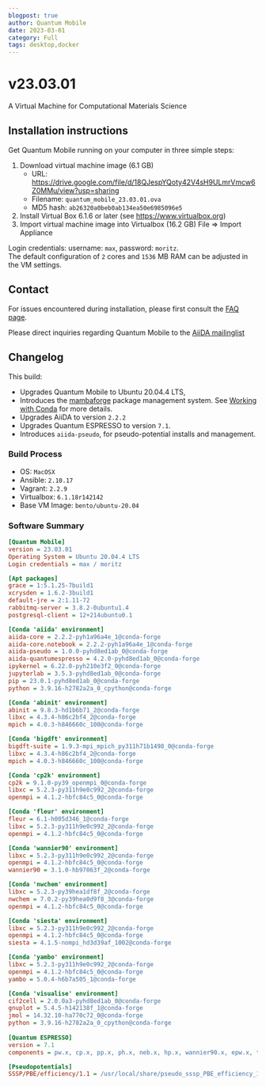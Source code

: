 ```yaml
---
blogpost: true
author: Quantum Mobile
date: 2023-03-01
category: Full
tags: desktop,docker
---
```


# v23.03.01

A Virtual Machine for Computational Materials Science

## Installation instructions

Get Quantum Mobile running on your computer in three simple steps:

 1. Download virtual machine image (6.1 GB)
    - URL: <https://drive.google.com/file/d/18QJespYQoty42V4sH9ULmrVmcw6Z0MMu/view?usp=sharing>
    - Filename: `quantum_mobile_23.03.01.ova`
    - MD5 hash: `ab26320a0beb0ab134ea50e6985096e5`
 2. Install Virtual Box 6.1.6 or later (see <https://www.virtualbox.org>)
 3. Import virtual machine image into Virtualbox (16.2 GB)
    File => Import Appliance

Login credentials: username: `max`, password: `moritz`.  
The default configuration of `2` cores and `1536` MB RAM can be adjusted in the VM settings.

## Contact

For issues encountered during installation, please first consult the [FAQ page](https://github.com/marvel-nccr/quantum-mobile/wiki/Frequently-Asked-Questions#virtualbox-installationstartup-issues).

Please direct inquiries regarding Quantum Mobile to the [AiiDA mailinglist](http://www.aiida.net/mailing-list/)

## Changelog

This build:

- Upgrades Quantum Mobile to Ubuntu 20.04.4 LTS,
- Introduces the [mambaforge](https://github.com/conda-forge/miniforge) package management system.
  See [Working with Conda](use/conda) for more details.
- Upgrades AiiDA to version `2.2.2`
- Upgrades Quantum ESPRESSO to version `7.1`.
- Introduces `aiida-pseudo`, for pseudo-potential installs and management.

### Build Process

- OS: `MacOSX`
- Ansible: `2.10.17`
- Vagrant: `2.2.9`
- Virtualbox: `6.1.18r142142`
- Base VM Image: `bento/ubuntu-20.04`

### Software Summary

```ini
[Quantum Mobile]
version = 23.03.01
Operating System = Ubuntu 20.04.4 LTS
Login credentials = max / moritz

[Apt packages]
grace = 1:5.1.25-7build1
xcrysden = 1.6.2-3build1
default-jre = 2:1.11-72
rabbitmq-server = 3.8.2-0ubuntu1.4
postgresql-client = 12+214ubuntu0.1

[Conda 'aiida' environment]
aiida-core = 2.2.2-pyh1a96a4e_1@conda-forge
aiida-core.notebook = 2.2.2-pyh1a96a4e_1@conda-forge
aiida-pseudo = 1.0.0-pyhd8ed1ab_0@conda-forge
aiida-quantumespresso = 4.2.0-pyhd8ed1ab_0@conda-forge
ipykernel = 6.22.0-pyh210e3f2_0@conda-forge
jupyterlab = 3.5.3-pyhd8ed1ab_0@conda-forge
pip = 23.0.1-pyhd8ed1ab_0@conda-forge
python = 3.9.16-h2782a2a_0_cpython@conda-forge

[Conda 'abinit' environment]
abinit = 9.8.3-hd1b6b71_2@conda-forge
libxc = 4.3.4-h86c2bf4_2@conda-forge
mpich = 4.0.3-h846660c_100@conda-forge

[Conda 'bigdft' environment]
bigdft-suite = 1.9.3-mpi_mpich_py311h71b1498_0@conda-forge
libxc = 4.3.4-h86c2bf4_2@conda-forge
mpich = 4.0.3-h846660c_100@conda-forge

[Conda 'cp2k' environment]
cp2k = 9.1.0-py39_openmpi_0@conda-forge
libxc = 5.2.3-py311h9e0c992_2@conda-forge
openmpi = 4.1.2-hbfc84c5_0@conda-forge

[Conda 'fleur' environment]
fleur = 6.1-h005d346_1@conda-forge
libxc = 5.2.3-py311h9e0c992_2@conda-forge
openmpi = 4.1.2-hbfc84c5_0@conda-forge

[Conda 'wannier90' environment]
libxc = 5.2.3-py311h9e0c992_2@conda-forge
openmpi = 4.1.2-hbfc84c5_0@conda-forge
wannier90 = 3.1.0-hb97063f_2@conda-forge

[Conda 'nwchem' environment]
libxc = 5.2.3-py39hea1df8f_2@conda-forge
nwchem = 7.0.2-py39hea0d9f8_3@conda-forge
openmpi = 4.1.2-hbfc84c5_0@conda-forge

[Conda 'siesta' environment]
libxc = 5.2.3-py311h9e0c992_2@conda-forge
openmpi = 4.1.2-hbfc84c5_0@conda-forge
siesta = 4.1.5-nompi_hd3d39af_1002@conda-forge

[Conda 'yambo' environment]
libxc = 5.2.3-py311h9e0c992_2@conda-forge
openmpi = 4.1.2-hbfc84c5_0@conda-forge
yambo = 5.0.4-h6b7a505_1@conda-forge

[Conda 'visualise' environment]
cif2cell = 2.0.0a3-pyhd8ed1ab_0@conda-forge
gnuplot = 5.4.5-h142138f_1@conda-forge
jmol = 14.32.10-ha770c72_0@conda-forge
python = 3.9.16-h2782a2a_0_cpython@conda-forge
  
[Quantum ESPRESSO]
version = 7.1
components = pw.x, cp.x, pp.x, ph.x, neb.x, hp.x, wannier90.x, epw.x, tddfpt.x

[Pseudopotentials]
SSSP/PBE/efficiency/1.1 = /usr/local/share/pseudo_sssp_PBE_efficiency_1.1
```
